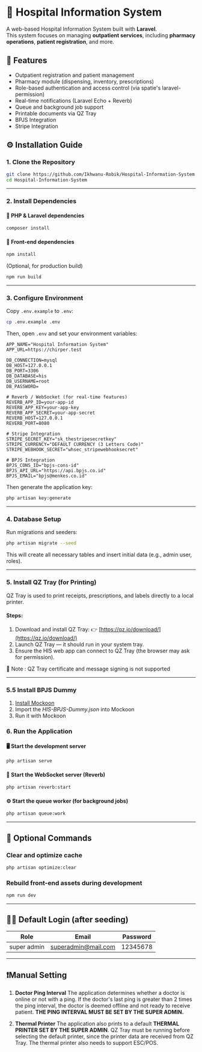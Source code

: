 # 🏥 Hospital Information System

A web-based Hospital Information System built with **Laravel**.  
This system focuses on managing **outpatient services**, including **pharmacy operations**, **patient registration**, and more.

## 🚀 Features

- Outpatient registration and patient management  
- Pharmacy module (dispensing, inventory, prescriptions)  
- Role-based authentication and access control (via spatie's laravel-permission)  
- Real-time notifications (Laravel Echo + Reverb)  
- Queue and background job support  
- Printable documents via QZ Tray  
- BPJS Integration
- Stripe Integration

## ⚙️ Installation Guide

### 1. Clone the Repository

```bash
git clone https://github.com/Ikhwanu-Robik/Hospital-Information-System.git
cd Hospital-Information-System
```
---

### 2. Install Dependencies

#### 🧩 PHP & Laravel dependencies

```bash
composer install
```

#### 🧩 Front-end dependencies

```bash
npm install
```

(Optional, for production build)

```bash
npm run build
```

---

### 3. Configure Environment

Copy `.env.example` to `.env`:

```bash
cp .env.example .env
```

Then, open `.env` and set your environment variables:

```dotenv
APP_NAME="Hospital Information System"
APP_URL=https://chirper.test

DB_CONNECTION=mysql
DB_HOST=127.0.0.1
DB_PORT=3306
DB_DATABASE=his
DB_USERNAME=root
DB_PASSWORD=

# Reverb / WebSocket (for real-time features)
REVERB_APP_ID=your-app-id
REVERB_APP_KEY=your-app-key
REVERB_APP_SECRET=your-app-secret
REVERB_HOST=127.0.0.1
REVERB_PORT=8080

# Stripe Integration
STRIPE_SECRET_KEY="sk_thestripesecretkey"
STRIPE_CURRENCY="DEFAULT CURRENCY (3 Letters Code)"
STRIPE_WEBHOOK_SECRET="whsec_stripewebhooksecret"

# BPJS Integration
BPJS_CONS_ID="bpjs-cons-id"
BPJS_API_URL="https://api.bpjs.co.id"
BPJS_EMAIL="bpjs@menkes.co.id"
```

Then generate the application key:

```bash
php artisan key:generate
```

---

### 4. Database Setup

Run migrations and seeders:

```bash
php artisan migrate --seed
```

This will create all necessary tables and insert initial data (e.g., admin user, roles).

---

### 5. Install QZ Tray (for Printing)

QZ Tray is used to print receipts, prescriptions, and labels directly to a local printer.

#### Steps:

1. Download and install QZ Tray:
   👉 [https://qz.io/download/](https://qz.io/download/)
2. Launch QZ Tray — it should run in your system tray.
3. Ensure the HIS web app can connect to QZ Tray (the browser may ask for permission).

📝 Note : QZ Tray certificate and message signing is not supported

---

### 5.5 Install BPJS Dummy

1. [Install Mockoon](https://mockoon.com/download/)
2. Import the *HIS-BPJS-Dummy.json* into Mockoon
3. Run it with Mockoon

### 6. Run the Application

#### 🖥️ Start the development server

```bash
php artisan serve
```

#### 🔄 Start the WebSocket server (Reverb)

```bash
php artisan reverb:start
```

#### ⚙️ Start the queue worker (for background jobs)

```bash
php artisan queue:work
```

---

## 🧰 Optional Commands

### Clear and optimize cache

```bash
php artisan optimize:clear
```

### Rebuild front-end assets during development

```bash
npm run dev
```

---

## 🧑‍💻 Default Login (after seeding)

| Role  | Email                                         | Password |
| ----- | --------------------------------------------- | -------- |
| super admin | [superadmin@mail.com](mailto:superadmin@mail.com) | 12345678 |

---
## ❗Manual Setting

1. **Doctor Ping Interval**
The application determines whether a doctor is online or not with a ping. If the doctor's last ping is greater than 2 times the ping interval, the doctor is deemed offline and not ready to receive patient. **THE PING INTERVAL MUST BE SET BY THE SUPER ADMIN.**

2. **Thermal Printer**
The application also prints to a default **THERMAL PRINTER SET BY THE SUPER ADMIN**. QZ Tray must be running before selecting the default printer, since the printer data are received from QZ Tray. The thermal printer also needs to support ESC/POS.